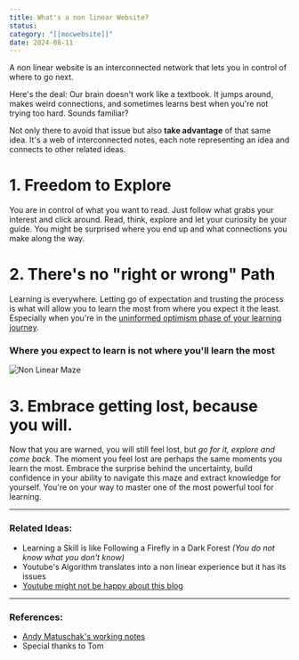 ```yaml
---
title: What's a non linear Website?
status: 
category: "[[mocwebsite]]"
date: 2024-08-11
---
```

A non linear website is an interconnected network that lets you in control of where to go next.
 
Here's the deal: Our brain doesn't work like a textbook. It jumps around, makes weird connections, and sometimes learns best when you're not trying too hard. Sounds familiar? 

Not only there to avoid that issue but also **take advantage** of that same idea. It's a web of interconnected notes, each note representing an idea and connects to other related ideas.  

# 1. Freedom to Explore

You are in control of what you want to read. Just follow what grabs your interest and click around. Read, think, explore and let your curiosity be your guide. You might be surprised where you end up and what connections you make along the way.

# 2. There's no "right or wrong" Path

Learning is everywhere. Letting go of expectation and trusting the process is what will allow you to learn the most from where you expect it the least. Especially when you're in the [uninformed optimism phase of your learning journey](/notes/guide-learning). 


### Where you expect to learn is not where you'll learn the most
![Non Linear Maze](/images/img-non-linear.png)

# 3. Embrace getting lost, because you will. 

Now that you are warned, you will still feel lost, but *go for it, explore and come back*. The moment you feel lost are perhaps the same moments you learn the most. Embrace the surprise behind the uncertainty, build confidence in your ability to navigate this maze and extract knowledge for yourself. You're on your way to master one of the most powerful tool for learning. 


---
### Related Ideas: 

- Learning a Skill is like Following a Firefly in a Dark Forest 
*(You do not know what you don't know)*
- Youtube's Algorithm translates into a non linear experience but it has its issues
- [Youtube might not be happy about this blog](/notes/youtubeblog)
---
### References: 

- [Andy Matuschak's working notes](https://notes.andymatuschak.org/About_these_notes)
- Special thanks to Tom